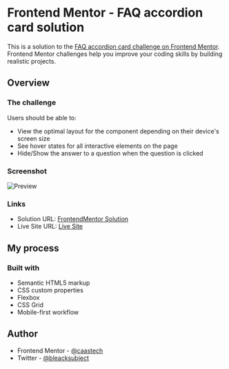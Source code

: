 # Frontend Mentor - FAQ accordion card solution

This is a solution to the [FAQ accordion card challenge on Frontend Mentor](https://www.frontendmentor.io/challenges/faq-accordion-card-XlyjD0Oam). Frontend Mentor challenges help you improve your coding skills by building realistic projects. 

## Overview

### The challenge

Users should be able to:

- View the optimal layout for the component depending on their device's screen size
- See hover states for all interactive elements on the page
- Hide/Show the answer to a question when the question is clicked

### Screenshot

![Preview](https://user-images.githubusercontent.com/57645180/150857851-d7df9817-fe43-4de6-b645-7ae3b6888773.png)


### Links

- Solution URL: [FrontendMentor Solution](https://www.frontendmentor.io/challenges/faq-accordion-card-XlyjD0Oam/hub/faq-layout-with-responsive-design-and-offset-images-lJHotXB7R)
- Live Site URL: [Live Site](https://caastech.github.io/faq-card/)

## My process

### Built with

- Semantic HTML5 markup
- CSS custom properties
- Flexbox
- CSS Grid
- Mobile-first workflow

## Author

- Frontend Mentor - [@caastech](https://www.frontendmentor.io/profile/caastech)
- Twitter - [@bleacksubject](https://www.twitter.com/bleacksubject)

